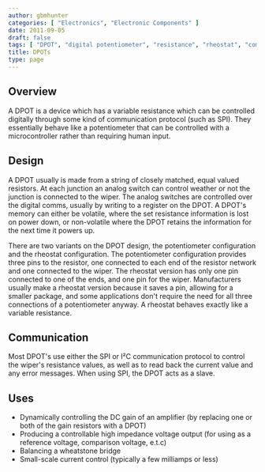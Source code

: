 ```yaml
---
author: gbmhunter
categories: [ "Electronics", "Electronic Components" ]
date: 2011-09-05
draft: false
tags: [ "DPOT", "digital potentiometer", "resistance", "rheostat", "communication" ]
title: DPOTs
type: page
---
```


## Overview

A DPOT is a device which has a variable resistance which can be controlled digitally through some kind of communication protocol (such as SPI). They essentially behave like a potentiometer that can be controlled with a microcontroller rather than requiring human input.

## Design

A DPOT usually is made from a string of closely matched, equal valued resistors. At each junction an analog switch can control weather or not the junction is connected to the wiper. The analog switches are controlled over the digital comms, usually by writing to a register on the DPOT. A DPOT's memory can either be volatile, where the set resistance information is lost on power down, or non-volatile where the DPOT retains the information for the next time it powers up.

There are two variants on the DPOT design, the potentiometer configuration and the rheostat configuration. The potentiometer configuration provides three pins to the resistor, one connected to each end of the resistor network and one connected to the wiper. The rheostat version has only one pin connected to one of the ends, and one pin for the wiper. Manufacturers usually make a rheostat version because it saves a pin, allowing for a smaller package, and some applications don't require the need for all three connections of a potentiometer anyway. A rheostat behaves exactly like a variable resistance.

## Communication

Most DPOT's use either the SPI or I²C communication protocol to control the wiper's resistance values, as well as to read back the current value and any error messages. When using SPI, the DPOT acts as a slave.

## Uses

* Dynamically controlling the DC gain of an amplifier (by replacing one or both of the gain resistors with a DPOT)
* Producing a controllable high impedance voltage output (for using as a reference voltage, comparison voltage, e.t.c)
* Balancing a wheatstone bridge
* Small-scale current control (typically a few milliamps or less)
